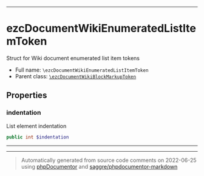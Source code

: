 ***

# ezcDocumentWikiEnumeratedListItemToken

Struct for Wiki document enumerated list item tokens

* Full name: `\ezcDocumentWikiEnumeratedListItemToken`
* Parent class: [`\ezcDocumentWikiBlockMarkupToken`](./ezcDocumentWikiBlockMarkupToken.md)

## Properties

### indentation

List element indentation

```php
public int $indentation
```

***



***
> Automatically generated from source code comments on 2022-06-25 using [phpDocumentor](http://www.phpdoc.org/) and [saggre/phpdocumentor-markdown](https://github.com/Saggre/phpDocumentor-markdown)
